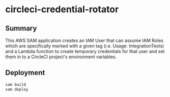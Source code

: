 # circleci-credential-rotator

## Summary

This AWS SAM application creates an IAM User that can assume IAM Roles which are
specifically marked with a given tag (i.e. Usage: IntegrationTests) and a Lambda
function to create temporary credentials for that user and set them in to a
CircleCI project's environment variables.

## Deployment

```bash
sam build
sam deploy
```

